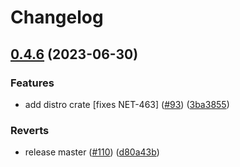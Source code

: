 # Changelog

## [0.4.6](https://github.com/fluencelabs/trust-graph/compare/distro-v0.4.5...distro-v0.4.6) (2023-06-30)


### Features

* add distro crate [fixes NET-463] ([#93](https://github.com/fluencelabs/trust-graph/issues/93)) ([3ba3855](https://github.com/fluencelabs/trust-graph/commit/3ba3855892ae355962212a0a42099dd9f9820800))


### Reverts

* release master ([#110](https://github.com/fluencelabs/trust-graph/issues/110)) ([d80a43b](https://github.com/fluencelabs/trust-graph/commit/d80a43bcff721aff8fadf3d2d5c252804ce27a6c))
